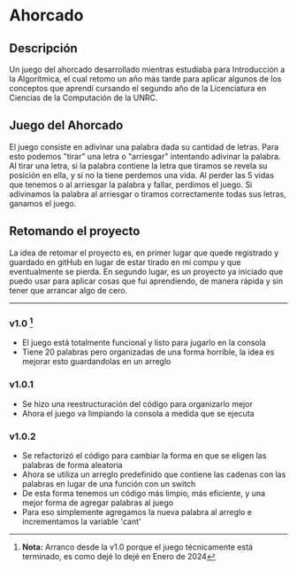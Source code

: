 # Ahorcado
## Descripción
Un juego del ahorcado desarrollado mientras estudiaba para Introducción a la Algorítmica, el cual retomo un año más tarde para aplicar algunos de los conceptos que aprendí cursando el segundo año de la Licenciatura en Ciencias de la Computación de la UNRC.
## Juego del Ahorcado
El juego consiste en adivinar una palabra dada su cantidad de letras. Para esto podemos "tirar" una letra o "arriesgar" intentando adivinar la palabra. Al tirar una letra, si la palabra contiene la letra que tiramos se revela su posición en ella, y si no la tiene perdemos una vida. Al perder las 5 vidas que tenemos o al arriesgar la palabra y fallar, perdimos el juego. Si adivinamos la palabra al arriesgar o tiramos correctamente todas sus letras, ganamos el juego.
## Retomando el proyecto
La idea de retomar el proyecto es, en primer lugar que quede registrado y guardado en gitHub en lugar de estar tirado en mi compu y que eventualmente se pierda. En segundo lugar, es un proyecto ya iniciado que puedo usar para aplicar cosas que fui aprendiendo, de manera rápida y sin tener que arrancar algo de cero. 

---
### v1.0 [^1]
- El juego está totalmente funcional y listo para jugarlo en la consola
- Tiene 20 palabras pero organizadas de una forma horrible, la idea es mejorar esto guardandolas en un arreglo

### v1.0.1
- Se hizo una reestructuración del código para organizarlo mejor
- Ahora el juego va limpiando la consola a medida que se ejecuta

### v1.0.2
- Se refactorizó el código para cambiar la forma en que se eligen las palabras de forma aleatoria
- Ahora se utiliza un arreglo predefinido que contiene las cadenas con las palabras en lugar de una función con un switch
- De esta forma tenemos un código más limpio, más eficiente, y una mejor forma de agregar palabras al juego
- Para eso simplemente agregamos la nueva palabra al arreglo e incrementamos la variable 'cant'

[^1]: **Nota:** Arranco desde la v1.0 porque el juego técnicamente está terminado, es como dejé lo dejé en Enero de 2024
